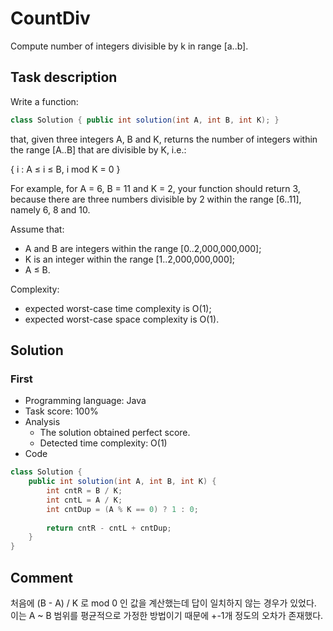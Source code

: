 # CountDiv

Compute number of integers divisible by k in range [a..b].

## Task description

Write a function:

```java
class Solution { public int solution(int A, int B, int K); }
```

that, given three integers A, B and K, returns the number of integers within the range [A..B] that are divisible by K, i.e.:

{ i : A ≤ i ≤ B, i mod K = 0 }

For example, for A = 6, B = 11 and K = 2, your function should return 3, because there are three numbers divisible by 2 within the range [6..11], namely 6, 8 and 10.

Assume that:

* A and B are integers within the range [0..2,000,000,000];
* K is an integer within the range [1..2,000,000,000];
* A ≤ B.

Complexity:

* expected worst-case time complexity is O(1);
* expected worst-case space complexity is O(1).

## Solution

### First

* Programming language: Java
* Task score: 100%
* Analysis
  - The solution obtained perfect score.
  - Detected time complexity: O(1)
* Code

```java
class Solution {
    public int solution(int A, int B, int K) {
        int cntR = B / K;
        int cntL = A / K;
        int cntDup = (A % K == 0) ? 1 : 0;
        
        return cntR - cntL + cntDup;
    }
}
```

## Comment

처음에 (B - A) / K 로 mod 0 인 값을 계산했는데 답이 일치하지 않는 경우가 있었다. 이는 A ~ B 범위를 평균적으로 가정한 방법이기 때문에 +-1개 정도의 오차가 존재했다.